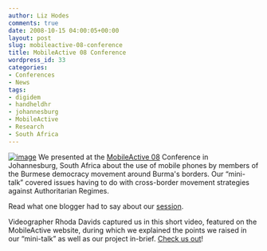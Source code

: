 ```yaml
---
author: Liz Hodes
comments: true
date: 2008-10-15 04:00:05+00:00
layout: post
slug: mobileactive-08-conference
title: MobileActive 08 Conference
wordpress_id: 33
categories:
- Conferences
- News
tags:
- digidem
- handheldhr
- johannesburg
- MobileActive
- Research
- South Africa
---
```


[![image](https://s3.amazonaws.com/digidem-www/wp-content/uploads/2008/12/2937641155_9ffaac3a1b.jpg)](https://s3.amazonaws.com/digidem-www/wp-content/uploads/2008/12/2937641155_9ffaac3a1b.jpg) We presented at the [MobileActive 08](http://mobileactive08.org/) Conference in Johannesburg, South Africa about the use of mobile phones by members of the Burmese democracy movement around Burma's borders. Our “mini-talk” covered issues having to do with cross-border movement strategies against Authoritarian Regimes.

Read what one blogger had to say about our [session](http://mobileactive08.org/node/940).

Videographer Rhoda Davids captured us in this short video, featured on the MobileActive website, during which we explained the points we raised in our “mini-talk” as well as our project in-brief. [Check us out](http://www.youtube.com/watch?v=xeRepqn4rNs&feature=user )!
